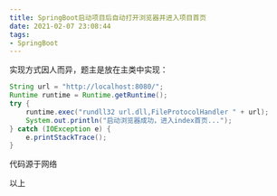 ```yaml
---
title: SpringBoot启动项目后自动打开浏览器并进入项目首页
date: 2021-02-07 23:08:44
tags:
- SpringBoot
---
```


实现方式因人而异，题主是放在主类中实现：

```java
String url = "http://localhost:8080/";
Runtime runtime = Runtime.getRuntime();
try {
    runtime.exec("rundll32 url.dll,FileProtocolHandler " + url);
    System.out.println("启动浏览器成功，进入index首页...");
} catch (IOException e) {
    e.printStackTrace();
}
```

代码源于网络



以上